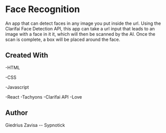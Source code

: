 # Face Recognition 

An app that can detect faces in any image you put inside the url. Using the Clarifai Face Detection API, this app can take a url input that leads to an image with a face in it it, which will then be scanned by the AI. Once the scan is complete, a box will be placed around the face.

## Created With
-HTML

-CSS

-Javascript

-React
-Tachyons
-Clarifai API
-Love

## Author

Giedrius Zavisa -- Sypnotick

